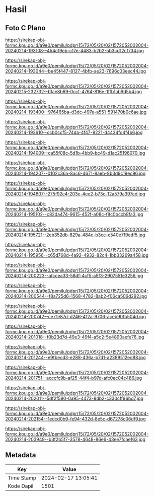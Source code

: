 # Hasil

## Foto C Plano

https://sirekap-obj-formc.kpu.go.id/a9e0/pemilu/pdpr/15/72/05/20/02/1572052002004-20240214-193108--454c19eb-c17e-4483-b2b2-5b3cd12cf734.jpg

https://sirekap-obj-formc.kpu.go.id/a9e0/pemilu/pdpr/15/72/05/20/02/1572052002004-20240214-193044--be45f447-8127-4bfb-ae23-7696c03eec44.jpg

https://sirekap-obj-formc.kpu.go.id/a9e0/pemilu/pdpr/15/72/05/20/02/1572052002004-20240215-232732--b1ae8b69-0ccf-4764-816e-1ffb1ab9d5b4.jpg

https://sirekap-obj-formc.kpu.go.id/a9e0/pemilu/pdpr/15/72/05/20/02/1572052002004-20240214-193400--976465ba-d3dc-497e-a551-591470b0c6ae.jpg

https://sirekap-obj-formc.kpu.go.id/a9e0/pemilu/pdpr/15/72/05/20/02/1572052002004-20240214-193610--ccb0ccf5-74da-4f47-9221-d4434fd4f4b6.jpg

https://sirekap-obj-formc.kpu.go.id/a9e0/pemilu/pdpr/15/72/05/20/02/1572052002004-20240214-194009--ca55f08c-5d1b-4bb9-bc49-d1ac25196070.jpg

https://sirekap-obj-formc.kpu.go.id/a9e0/pemilu/pdpr/15/72/05/20/02/1572052002004-20240214-194207--0102c36a-8ac6-4671-8aeb-8b3d9c19ec96.jpg

https://sirekap-obj-formc.kpu.go.id/a9e0/pemilu/pdpr/15/72/05/20/02/1572052002004-20240214-194807--275f92c4-203e-4ee2-b73c-12a579a397ed.jpg

https://sirekap-obj-formc.kpu.go.id/a9e0/pemilu/pdpr/15/72/05/20/02/1572052002004-20240214-195102--c82da474-9615-452f-a08c-f8c0bccb8fa3.jpg

https://sirekap-obj-formc.kpu.go.id/a9e0/pemilu/pdpr/15/72/05/20/02/1572052002004-20240214-195721--2eb352db-829a-484c-b3cc-e540e7f9edf5.jpg

https://sirekap-obj-formc.kpu.go.id/a9e0/pemilu/pdpr/15/72/05/20/02/1572052002004-20240214-195956--c65d768d-4a92-4932-82c4-1bb33269a458.jpg

https://sirekap-obj-formc.kpu.go.id/a9e0/pemilu/pdpr/15/72/05/20/02/1572052002004-20240214-200223--afccea33-58df-4cf5-a5f3-2907551e3256.jpg

https://sirekap-obj-formc.kpu.go.id/a9e0/pemilu/pdpr/15/72/05/20/02/1572052002004-20240214-200544--f8a725d6-1568-4782-8ab2-f06ca506d292.jpg

https://sirekap-obj-formc.kpu.go.id/a9e0/pemilu/pdpr/15/72/05/20/02/1572052002004-20240214-200742--ce71e87d-d246-412a-9706-aceb90fb504d.jpg

https://sirekap-obj-formc.kpu.go.id/a9e0/pemilu/pdpr/15/72/05/20/02/1572052002004-20240214-201018--f0b23d7d-49e3-49f4-a5c2-5e4890aefe76.jpg

https://sirekap-obj-formc.kpu.go.id/a9e0/pemilu/pdpr/15/72/05/20/02/1572052002004-20240214-201244--e9fbecd3-e288-436a-b7d1-a2388512ed88.jpg

https://sirekap-obj-formc.kpu.go.id/a9e0/pemilu/pdpr/15/72/05/20/02/1572052002004-20240214-201751--acccfc9b-af25-44f4-b97d-afc0ec04c486.jpg

https://sirekap-obj-formc.kpu.go.id/a9e0/pemilu/pdpr/15/72/05/20/02/1572052002004-20240214-202011--5df2f590-0a95-4473-9db2-c330cff96bd7.jpg

https://sirekap-obj-formc.kpu.go.id/a9e0/pemilu/pdpr/15/72/05/20/02/1572052002004-20240214-202154--1edcd0b9-fe94-432d-8e5c-d67278c06df9.jpg

https://sirekap-obj-formc.kpu.go.id/a9e0/pemilu/pdpr/15/72/05/20/02/1572052002004-20240214-203949--b3f2b5f7-3578-4648-86e6-43ee7fcae163.jpg


## Metadata

| Key        | Value               |
| ---------- | ------------------- |
| Time Stamp | 2024-02-17 13:05:41 |
| Kode Dapil | 1501                |



